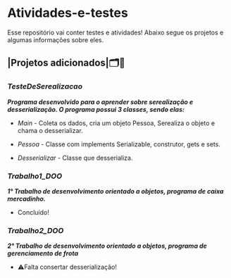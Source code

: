 # Atividades-e-testes
Esse repositório vai conter testes e atividades!
Abaixo segue os projetos e algumas informações sobre eles.

## |**Projetos adicionados**|🗂️📝

### ***TesteDeSerealizacao***
  ***Programa desenvolvido para o aprender sobre serealização e desserialização. O programa possui 3 classes, sendo elas:***

  - *Main* - Coleta os dados, cria um objeto Pessoa, Serealiza o objeto e chama o desserializar.
  
  - *Pessoa* - Classe com implements Serializable, construtor, gets e sets.
  
  - *Desserializar* - Classe que desserializa.

### ***Trabalho1_DOO***
  ***1° Trabalho de desenvolvimento orientado a objetos, programa de caixa mercadinho.***
  - Concluído!

### ***Trabalho2_DOO***
  ***2° Trabalho de desenvolvimento orientado a objetos, programa de gerenciamento de frota***
  - ⚠️Falta consertar desserialização!
